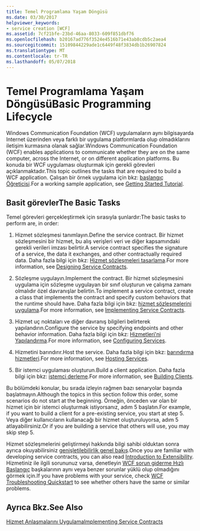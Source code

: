 ```yaml
---
title: Temel Programlama Yaşam Döngüsü
ms.date: 03/30/2017
helpviewer_keywords:
- service creation [WCF]
ms.assetid: 7cf21bfe-23bd-46aa-8033-609f851dbf76
ms.openlocfilehash: b20167ad776f3524e4516b71e43ab8cdb5c2aea4
ms.sourcegitcommit: 15109844229ade1c6449f48f3834db1b26907824
ms.translationtype: MT
ms.contentlocale: tr-TR
ms.lasthandoff: 05/07/2018
---
```

# <a name="basic-programming-lifecycle"></a><span data-ttu-id="7c634-102">Temel Programlama Yaşam Döngüsü</span><span class="sxs-lookup"><span data-stu-id="7c634-102">Basic Programming Lifecycle</span></span>
<span data-ttu-id="7c634-103">Windows Communication Foundation (WCF) uygulamaların aynı bilgisayarda Internet üzerinden veya farklı bir uygulama platformlarda olup olmadıklarını iletişim kurmasına olanak sağlar.</span><span class="sxs-lookup"><span data-stu-id="7c634-103">Windows Communication Foundation (WCF) enables applications to communicate whether they are on the same computer, across the Internet, or on different application platforms.</span></span> <span data-ttu-id="7c634-104">Bu konuda bir WCF uygulaması oluşturmak için gerekli görevleri açıklanmaktadır.</span><span class="sxs-lookup"><span data-stu-id="7c634-104">This topic outlines the tasks that are required to build a WCF application.</span></span> <span data-ttu-id="7c634-105">Çalışan bir örnek uygulama için bkz: [başlangıç Öğreticisi](../../../docs/framework/wcf/getting-started-tutorial.md).</span><span class="sxs-lookup"><span data-stu-id="7c634-105">For a working sample application, see [Getting Started Tutorial](../../../docs/framework/wcf/getting-started-tutorial.md).</span></span>  
  
## <a name="the-basic-tasks"></a><span data-ttu-id="7c634-106">Basit görevler</span><span class="sxs-lookup"><span data-stu-id="7c634-106">The Basic Tasks</span></span>  
 <span data-ttu-id="7c634-107">Temel görevleri gerçekleştirmek için sırasıyla şunlardır:</span><span class="sxs-lookup"><span data-stu-id="7c634-107">The basic tasks to perform are, in order:</span></span>  
  
1.  <span data-ttu-id="7c634-108">Hizmet sözleşmesi tanımlayın.</span><span class="sxs-lookup"><span data-stu-id="7c634-108">Define the service contract.</span></span> <span data-ttu-id="7c634-109">Bir hizmet sözleşmesini bir hizmet, bu alış verişleri veri ve diğer kapsamındaki gerekli verileri imzası belirtir.</span><span class="sxs-lookup"><span data-stu-id="7c634-109">A service contract specifies the signature of a service, the data it exchanges, and other contractually required data.</span></span> <span data-ttu-id="7c634-110">Daha fazla bilgi için bkz: [Hizmet sözleşmeleri tasarlama](../../../docs/framework/wcf/designing-service-contracts.md).</span><span class="sxs-lookup"><span data-stu-id="7c634-110">For more information, see [Designing Service Contracts](../../../docs/framework/wcf/designing-service-contracts.md).</span></span>  
  
2.  <span data-ttu-id="7c634-111">Sözleşme uygulayın.</span><span class="sxs-lookup"><span data-stu-id="7c634-111">Implement the contract.</span></span> <span data-ttu-id="7c634-112">Bir hizmet sözleşmesini uygulama için sözleşme uygulayan bir sınıf oluşturun ve çalışma zamanı olmalıdır özel davranışlar belirtin.</span><span class="sxs-lookup"><span data-stu-id="7c634-112">To implement a service contract, create a class that implements the contract and specify custom behaviors that the runtime should have.</span></span> <span data-ttu-id="7c634-113">Daha fazla bilgi için bkz: [hizmet sözleşmelerini uygulama](../../../docs/framework/wcf/implementing-service-contracts.md).</span><span class="sxs-lookup"><span data-stu-id="7c634-113">For more information, see [Implementing Service Contracts](../../../docs/framework/wcf/implementing-service-contracts.md).</span></span>  
  
3.  <span data-ttu-id="7c634-114">Hizmet uç noktaları ve diğer davranış bilgileri belirterek yapılandırın.</span><span class="sxs-lookup"><span data-stu-id="7c634-114">Configure the service by specifying endpoints and other behavior information.</span></span> <span data-ttu-id="7c634-115">Daha fazla bilgi için bkz: [Hizmetleri'ni Yapılandırma](../../../docs/framework/wcf/configuring-services.md).</span><span class="sxs-lookup"><span data-stu-id="7c634-115">For more information, see [Configuring Services](../../../docs/framework/wcf/configuring-services.md).</span></span>  
  
4.  <span data-ttu-id="7c634-116">Hizmetini barındırır.</span><span class="sxs-lookup"><span data-stu-id="7c634-116">Host the service.</span></span> <span data-ttu-id="7c634-117">Daha fazla bilgi için bkz: [barındırma hizmetleri](../../../docs/framework/wcf/hosting-services.md).</span><span class="sxs-lookup"><span data-stu-id="7c634-117">For more information, see [Hosting Services](../../../docs/framework/wcf/hosting-services.md).</span></span>  
  
5.  <span data-ttu-id="7c634-118">Bir istemci uygulaması oluşturun.</span><span class="sxs-lookup"><span data-stu-id="7c634-118">Build a client application.</span></span> <span data-ttu-id="7c634-119">Daha fazla bilgi için bkz: [istemci derleme](../../../docs/framework/wcf/building-clients.md).</span><span class="sxs-lookup"><span data-stu-id="7c634-119">For more information, see [Building Clients](../../../docs/framework/wcf/building-clients.md).</span></span>  
  
 <span data-ttu-id="7c634-120">Bu bölümdeki konular, bu sırada izleyin rağmen bazı senaryolar başında başlatmayın.</span><span class="sxs-lookup"><span data-stu-id="7c634-120">Although the topics in this section follow this order, some scenarios do not start at the beginning.</span></span> <span data-ttu-id="7c634-121">Örneğin, önceden var olan bir hizmet için bir istemci oluşturmak istiyorsanız, adım 5 başlatın.</span><span class="sxs-lookup"><span data-stu-id="7c634-121">For example, if you want to build a client for a pre-existing service, you start at step 5.</span></span> <span data-ttu-id="7c634-122">Veya diğer kullanıcıların kullanacağı bir hizmet oluşturuluyorsa, adım 5 atlayabilirsiniz.</span><span class="sxs-lookup"><span data-stu-id="7c634-122">Or if you are building a service that others will use, you may skip step 5.</span></span>  
  
 <span data-ttu-id="7c634-123">Hizmet sözleşmelerini geliştirmeyi hakkında bilgi sahibi olduktan sonra ayrıca okuyabilirsiniz [genişletilebilirlik genel bakış](../../../docs/framework/wcf/introduction-to-extensibility.md).</span><span class="sxs-lookup"><span data-stu-id="7c634-123">Once you are familiar with developing service contracts, you can also read [Introduction to Extensibility](../../../docs/framework/wcf/introduction-to-extensibility.md).</span></span> <span data-ttu-id="7c634-124">Hizmetiniz ile ilgili sorununuz varsa, denetleyin [WCF sorun giderme Hızlı Başlangıç](../../../docs/framework/wcf/wcf-troubleshooting-quickstart.md) başkalarının aynı veya benzer sorunlar yüklü olup olmadığını görmek için.</span><span class="sxs-lookup"><span data-stu-id="7c634-124">If you have problems with your service, check [WCF Troubleshooting Quickstart](../../../docs/framework/wcf/wcf-troubleshooting-quickstart.md) to see whether others have the same or similar problems.</span></span>  
  
## <a name="see-also"></a><span data-ttu-id="7c634-125">Ayrıca Bkz.</span><span class="sxs-lookup"><span data-stu-id="7c634-125">See Also</span></span>  
 [<span data-ttu-id="7c634-126">Hizmet Anlaşmalarını Uygulama</span><span class="sxs-lookup"><span data-stu-id="7c634-126">Implementing Service Contracts</span></span>](../../../docs/framework/wcf/implementing-service-contracts.md)

